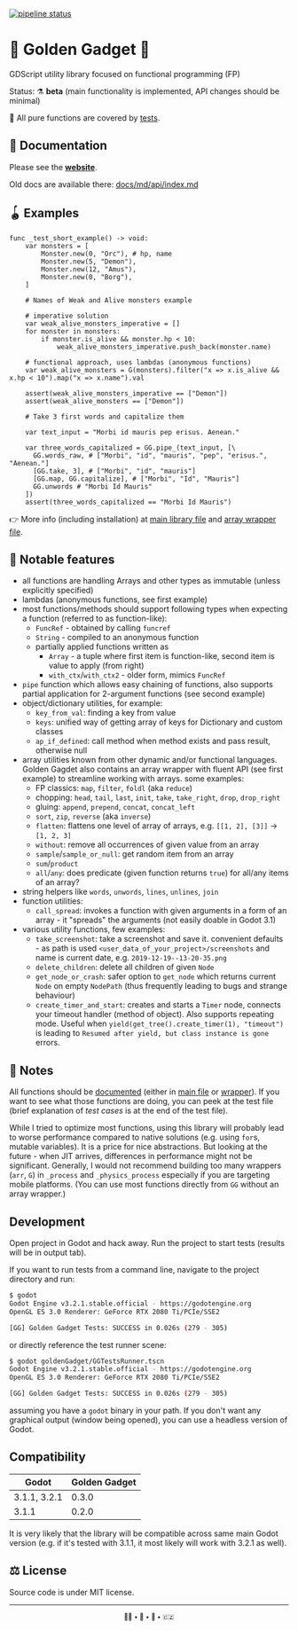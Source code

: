 [![pipeline status](https://gitlab.com/monnef/golden-gadget/badges/master/pipeline.svg)](https://gitlab.com/monnef/golden-gadget/-/commits/master)


🧰 Golden Gadget 🌟
===================

GDScript utility library focused on functional programming (FP)

Status: ⚗️ **beta** (main functionality is implemented, API changes should be minimal)

🤖️️ All pure functions are covered by [tests](goldenGadget/GGTests.gd).

📑 Documentation
---------------
Please see the **[website](https://monnef.gitlab.io/golden-gadget)**.

Old docs are available there: [docs/md/api/index.md](docs/md/api/index.md)

🪀 Examples
-----------

```gdscript
func _test_short_example() -> void:
	var monsters = [
		Monster.new(0, "Orc"), # hp, name
		Monster.new(5, "Demon"),
		Monster.new(12, "Amus"),
		Monster.new(0, "Borg"),
	]

	# Names of Weak and Alive monsters example

	# imperative solution
	var weak_alive_monsters_imperative = []
	for monster in monsters:
		if monster.is_alive && monster.hp < 10:
			weak_alive_monsters_imperative.push_back(monster.name)

	# functional approach, uses lambdas (anonymous functions)
	var weak_alive_monsters = G(monsters).filter("x => x.is_alive && x.hp < 10").map("x => x.name").val

	assert(weak_alive_monsters_imperative == ["Demon"])
	assert(weak_alive_monsters == ["Demon"])
```

```gdscript
	# Take 3 first words and capitalize them

	var text_input = "Morbi id mauris pep erisus. Aenean."

	var three_words_capitalized = GG.pipe_(text_input, [\
	  GG.words_raw, # ["Morbi", "id", "mauris", "pep", "erisus.", "Aenean."]
	  [GG.take, 3], # ["Morbi", "id", "mauris"]
	  [GG.map, GG.capitalize], # ["Morbi", "Id", "Mauris"]
	  GG.unwords # "Morbi Id Mauris"
	])
	assert(three_words_capitalized == "Morbi Id Mauris")
```

👉 More info (including installation) at [main library file](goldenGadget/GoldenGadget.gd) and [array wrapper file](goldenGadget/GGArray.gd).

🎁 Notable features
-------------------
* all functions are handling Arrays and other types as immutable (unless explicitly specified)
* lambdas (anonymous functions, see first example)
* most functions/methods should support following types when expecting a function (referred to as function-like):
  * `FuncRef` - obtained by calling `funcref`
  * `String` - compiled to an anonymous function
  * partially applied functions written as
    * `Array` - a tuple where first item is function-like, second item is value to apply (from right)
    * `with_ctx`/`with_ctx2` - older form, mimics `FuncRef`
* `pipe` function which allows easy chaining of functions, also supports partial application for 2-argument functions (see second example)
* object/dictionary utilities, for example:
   * `key_from_val`: finding a key from value
   * `keys`: unified way of getting array of keys for Dictionary and custom classes
   * `ap_if_defined`: call method when method exists and pass result, otherwise null
* array utilities known from other dynamic and/or functional languages. Golden Gagdet also contains an array wrapper with fluent API (see first example) to streamline working with arrays. some examples:
  * FP classics: `map`, `filter`, `foldl` (aka `reduce`)
  * chopping: `head`, `tail`, `last`, `init`, `take`, `take_right`, `drop`, `drop_right`
  * gluing: `append`, `prepend`, `concat`, `concat_left`
  * `sort`, `zip`, `reverse` (aka `inverse`)
  * `flatten`: flattens one level of array of arrays, e.g. `[[1, 2], [3]]` -> `[1, 2, 3]`
  * `without`: remove all occurrences of given value from an array
  * `sample`/`sample_or_null`: get random item from an array
  * `sum`/`product`
  * `all`/`any`: does predicate (given function returns `true`) for all/any items of an array?
* string helpers like `words`, `unwords`, `lines`, `unlines`, `join`
* function utilities:
  * `call_spread`: invokes a function with given arguments in a form of an array - it "spreads" the arguments (not easily doable in Godot 3.1)
* various utility functions, few examples:
  * `take_screenshot`: take a screenshot and save it. convenient defaults - as path is used `<user_data_of_your_project>/screenshots` and name is current date, e.g. `2019-12-19--13-20-35.png`
  * `delete_children`: delete all children of given `Node`
  * `get_node_or_crash`: safer option to `get_node` which returns current `Node` on empty `NodePath` (thus frequently leading to bugs and strange behaviour)
  * `create_timer_and_start`: creates and starts a `Timer` node, connects your timeout handler (method of object). Also supports repeating mode. Useful when `yield(get_tree().create_timer(1), "timeout")` is leading to `Resumed after yield, but class instance is gone` errors.

📜 Notes
--------
All functions should be [documented](docs/index.md) (either in [main file](goldenGadget/GoldenGadget.gd) or [wrapper](goldenGadget/GGArray.gd)). If you want to see what those functions are doing, you can peek at the test file (brief explanation of *test cases* is at the end of the test file).

While I tried to optimize most functions, using this library will probably lead to worse performance compared to native solutions (e.g. using `for`s, mutable variables). It is a price for nice abstractions. But looking at the future - when JIT arrives, differences in performance might not be significant. Generally, I would not recommend building too many wrappers (`arr`, `G`) in `_process` and `_physics_process` especially if you are targeting mobile platforms. (You can use most functions directly from `GG` without an array wrapper.)

 Development
-------------
Open project in Godot and hack away. Run the project to start tests (results will be in output tab).

If you want to run tests from a command line, navigate to the project directory and run:
```sh
$ godot
Godot Engine v3.2.1.stable.official - https://godotengine.org
OpenGL ES 3.0 Renderer: GeForce RTX 2080 Ti/PCIe/SSE2

[GG] Golden Gadget Tests: SUCCESS in 0.026s (279 - 305)
```
or directly reference the test runner scene:
```sh
$ godot goldenGadget/GGTestsRunner.tscn
Godot Engine v3.2.1.stable.official - https://godotengine.org
OpenGL ES 3.0 Renderer: GeForce RTX 2080 Ti/PCIe/SSE2

[GG] Golden Gadget Tests: SUCCESS in 0.026s (279 - 305)
```
assuming you have a `godot` binary in your path. If you don't want any graphical output (window being opened), you can use a headless version of Godot.

 Compatibility
---------------

| Godot        | Golden Gadget |
| ------------ | ------------- |
| 3.1.1, 3.2.1 | 0.3.0         |
| 3.1.1        | 0.2.0         |

It is very likely that the library will be compatible across same main Godot version (e.g. if it's tested with 3.1.1, it most likely will work with 3.2.1 as well).

⚖️ License
---------
Source code is under MIT license.

- - -

<div align="center">
	<sub>
		👨🏻 • 🐧 • 🍍 • 🇨🇿
	</sub>
</div>
